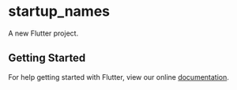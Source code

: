 # startup_names

A new Flutter project.

## Getting Started

For help getting started with Flutter, view our online
[documentation](https://flutter.io/).
